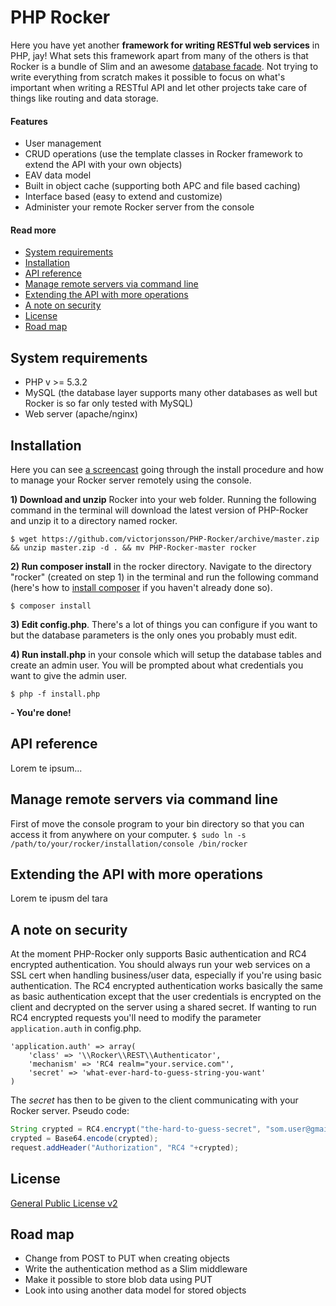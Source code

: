 # PHP Rocker

Here you have yet another **framework for writing RESTful web services** in PHP, jay! What sets this framework apart from many
of the others is that Rocker is a bundle of Slim and an awesome [database facade](https://github.com/fridge-project/dbal). 
Not trying to write everything from scratch makes it possible to focus on what's important when writing a RESTful 
API and let other projects take care of things like routing and data storage.

#### Features

- User management 
- CRUD operations (use the template classes in Rocker framework to extend the API with your own objects)
- EAV data model
- Built in object cache (supporting both APC and file based caching)
- Interface based (easy to extend and customize)
- Administer your remote Rocker server from the console


#### Read more
- [System requirements](#system-requirements)
- [Installation](#installation)
- [API reference](#api-reference)
- [Manage remote servers via command line](#manage-remote-servers-via-command-line)
- [Extending the API with more operations](#extending-the-api-with-more-operations)
- [A note on security](#a-note-on-security)
- [License](#license)
- [Road map](#road-map)

## System requirements

- PHP v >= 5.3.2
- MySQL (the database layer supports many other databases as well but Rocker is so far only tested with MySQL)
- Web server (apache/nginx)


## Installation

Here you can see [a screencast](http://www.screenr.com/6ct7) going through the install procedure and how to manage
your Rocker server remotely using the console.

**1) Download and unzip** Rocker into your web folder. Running the following command in the terminal will download the
latest version of PHP-Rocker and unzip it to a directory named rocker.

```
$ wget https://github.com/victorjonsson/PHP-Rocker/archive/master.zip && unzip master.zip -d . && mv PHP-Rocker-master rocker
```

**2) Run composer install** in the rocker directory. Navigate to the directory "rocker" (created on step 1) in the terminal
and run the following command (here's how to [install composer](http://getcomposer.org/doc/00-intro.md#installation-nix) if
you haven't already done so).

```
$ composer install
```

**3) Edit config.php**. There's a lot of things you can configure if you want to but the database parameters is
the only ones you probably must edit.


**4) Run install.php** in your console which will setup the database tables and create an admin user. You will be
prompted about what credentials you want to give the admin user.

```
$ php -f install.php
```

**- You're done!**

## API reference

Lorem te ipsum...


## Manage remote servers via command line

First of move the console program to your bin directory so that you can access it from anywhere on your computer.
`$ sudo ln -s /path/to/your/rocker/installation/console /bin/rocker`


## Extending the API with more operations

Lorem te ipusm del tara

## A note on security

At the moment PHP-Rocker only supports Basic authentication and RC4 encrypted authentication. You should always run your web services
on a SSL cert when handling business/user data, especially if you're using basic authentication. The RC4 encrypted authentication
works basically the same as basic authentication except that the user credentials is encrypted on the client and decrypted on the
server using a shared secret. If wanting to run RC4 encrypted requests you'll need to modify the parameter `application.auth` in config.php.

```
'application.auth' => array(
    'class' => '\\Rocker\\REST\\Authenticator',
    'mechanism' => 'RC4 realm="your.service.com"',
    'secret' => 'what-ever-hard-to-guess-string-you-want'
)
```

The *secret* has then to be given to the client communicating with your Rocker server. Pseudo code:

```java
String crypted = RC4.encrypt("the-hard-to-guess-secret", "som.user@gmail.com:some-password");
crypted = Base64.encode(crypted);
request.addHeader("Authorization", "RC4 "+crypted);
```

## License

[General Public License v2](http://www.gnu.org/licenses/gpl-2.0.html)

## Road map

- Change from POST to PUT when creating objects
- Write the authentication method as a Slim middleware
- Make it possible to store blob data using PUT
- Look into using another data model for stored objects
